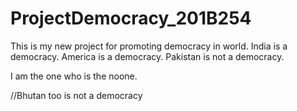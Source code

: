 # ProjectDemocracy_201B254
This is my new project for promoting democracy in world. India is a democracy. America is a democracy. Pakistan is not a democracy.

I am the one who is the noone.

//Bhutan too is not a democracy
